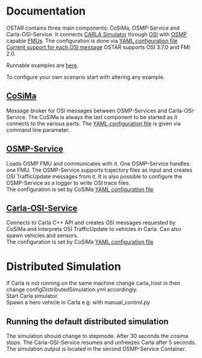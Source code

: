 # Documentation

OSTAR contains three main components: CoSiMa, OSMP-Service and Carla-OSI-Service.
It connects [CARLA Simulator](https://carla.org) through [OSI](https://www.asam.net/standards/detail/osi) with [OSMP](https://opensimulationinterface.github.io/osi-documentation/) capable [FMUs](https://fmi-standard.org/).
The configuration is done via [YAML configuration file](https://github.com/DLR-TS/OSTAR-Quickstart/tree/main/docu/Configuration.md)\
[Current support for each OSI message](https://github.com/DLR-TS/OSTAR-Quickstart/tree/main/docu/OSI_Field_Implementation.md)
OSTAR supports OSI 3.7.0 and FMI 2.0.

Runnable examples are [here](https://github.com/DLR-TS/OSTAR-Quickstart/tree/main/scenarios).

To configure your own scenario start with altering any example.

## [CoSiMa](https://github.com/DLR-TS/CoSiMa)

Message broker for OSI messages between OSMP-Services and Carla-OSI-Service.
The CoSiMa is always the last component to be started as it connects to the various parts.
The [YAML configuration file](https://github.com/DLR-TS/OSTAR-Quickstart/tree/main/docu/Configuration.md) is given via command line parameter.

## [OSMP-Service](https://github.com/DLR-TS/OSMP-Service)

Loads OSMP FMU and communicates with it.
One OSMP-Service handles one FMU.
The OSMP-Service supports trajectory files as input and creates OSI TrafficUpdate messages from it.
It is also possible to configure the OSMP-Service as a logger to write OSI trace files.\
The configuration is set by CoSiMa [YAML configuration file](https://github.com/DLR-TS/OSTAR-Quickstart/tree/main/docu/Configuration.md)

## [Carla-OSI-Service](https://github.com/DLR-TS/Carla-OSI-Service)

Connects to Carla C++ API and creates OSI messages requested by CoSiMa and interprets OSI TrafficUpdate to vehicles in Carla.
Can also spawn vehicles and sensors.\
The configuration is set by CoSiMa [YAML configuration file](https://github.com/DLR-TS/OSTAR-Quickstart/tree/main/docu/Configuration.md)

# Distributed Simulation

If Carla is not running on the same machine change carla_host in then change configDistributedSimulation.yml accordingly.\
Start Carla simulator.\
Spawn a hero vehicle in Carla e.g. with manual_control.py

## Running the default distributed simulation

The simulation should change to stepmode.
After 30 seconds the cosima stops.
The Carla-OSI-Service resumes and unfreezes Carla after 5 seconds.
The simulation output is located in the second OSMP-Service Container.

